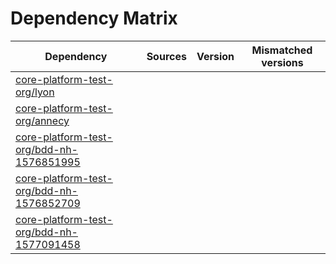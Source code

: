 # Dependency Matrix

Dependency | Sources | Version | Mismatched versions
---------- | ------- | ------- | -------------------
[core-platform-test-org/lyon](https://github.com/core-platform-test-org/lyon.git) |  | []() | 
[core-platform-test-org/annecy](https://github.com/core-platform-test-org/annecy.git) |  | []() | 
[core-platform-test-org/bdd-nh-1576851995](https://github.com/core-platform-test-org/bdd-nh-1576851995.git) |  | []() | 
[core-platform-test-org/bdd-nh-1576852709](https://github.com/core-platform-test-org/bdd-nh-1576852709.git) |  | []() | 
[core-platform-test-org/bdd-nh-1577091458](https://github.com/core-platform-test-org/bdd-nh-1577091458.git) |  | []() | 
